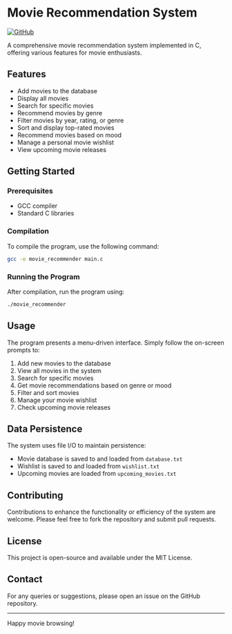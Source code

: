 # Movie Recommendation System

[![GitHub](https://img.shields.io/badge/GitHub-madhav__gfn-blue?style=flat-square&logo=github)](https://github.com/madhav_gfn)

A comprehensive movie recommendation system implemented in C, offering various features for movie enthusiasts.

## Features

- Add movies to the database
- Display all movies
- Search for specific movies
- Recommend movies by genre
- Filter movies by year, rating, or genre
- Sort and display top-rated movies
- Recommend movies based on mood
- Manage a personal movie wishlist
- View upcoming movie releases

## Getting Started

### Prerequisites

- GCC compiler
- Standard C libraries

### Compilation

To compile the program, use the following command:

```bash
gcc -o movie_recommender main.c
```

### Running the Program

After compilation, run the program using:

```bash
./movie_recommender
```

## Usage

The program presents a menu-driven interface. Simply follow the on-screen prompts to:

1. Add new movies to the database
2. View all movies in the system
3. Search for specific movies
4. Get movie recommendations based on genre or mood
5. Filter and sort movies
6. Manage your movie wishlist
7. Check upcoming movie releases

## Data Persistence

The system uses file I/O to maintain persistence:
- Movie database is saved to and loaded from `database.txt`
- Wishlist is saved to and loaded from `wishlist.txt`
- Upcoming movies are loaded from `upcoming_movies.txt`

## Contributing

Contributions to enhance the functionality or efficiency of the system are welcome. Please feel free to fork the repository and submit pull requests.

## License

This project is open-source and available under the MIT License.

## Contact

For any queries or suggestions, please open an issue on the GitHub repository.

---

Happy movie browsing!

